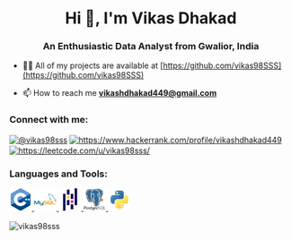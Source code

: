 <h1 align="center">Hi 👋, I'm Vikas Dhakad</h1>
<h3 align="center">An Enthusiastic Data Analyst from Gwalior, India</h3>

- 👨‍💻 All of my projects are available at [https://github.com/vikas98SSS](https://github.com/vikas98SSS)

- 📫 How to reach me **vikashdhakad449@gmail.com**

<h3 align="left">Connect with me:</h3>
<p align="left">
<a href="https://instagram.com/@vikas98sss" target="blank"><img align="center" src="https://raw.githubusercontent.com/rahuldkjain/github-profile-readme-generator/master/src/images/icons/Social/instagram.svg" alt="@vikas98sss" height="30" width="40" /></a>
<a href="https://www.hackerrank.com/https://www.hackerrank.com/profile/vikashdhakad449" target="blank"><img align="center" src="https://raw.githubusercontent.com/rahuldkjain/github-profile-readme-generator/master/src/images/icons/Social/hackerrank.svg" alt="https://www.hackerrank.com/profile/vikashdhakad449" height="30" width="40" /></a>
<a href="https://www.leetcode.com/https://leetcode.com/u/vikas98sss/" target="blank"><img align="center" src="https://raw.githubusercontent.com/rahuldkjain/github-profile-readme-generator/master/src/images/icons/Social/leet-code.svg" alt="https://leetcode.com/u/vikas98sss/" height="30" width="40" /></a>
</p>

<h3 align="left">Languages and Tools:</h3>
<p align="left"> <a href="https://www.w3schools.com/cpp/" target="_blank" rel="noreferrer"> <img src="https://raw.githubusercontent.com/devicons/devicon/master/icons/cplusplus/cplusplus-original.svg" alt="cplusplus" width="40" height="40"/> </a> <a href="https://www.mysql.com/" target="_blank" rel="noreferrer"> <img src="https://raw.githubusercontent.com/devicons/devicon/master/icons/mysql/mysql-original-wordmark.svg" alt="mysql" width="40" height="40"/> </a> <a href="https://pandas.pydata.org/" target="_blank" rel="noreferrer"> <img src="https://raw.githubusercontent.com/devicons/devicon/2ae2a900d2f041da66e950e4d48052658d850630/icons/pandas/pandas-original.svg" alt="pandas" width="40" height="40"/> </a> <a href="https://www.postgresql.org" target="_blank" rel="noreferrer"> <img src="https://raw.githubusercontent.com/devicons/devicon/master/icons/postgresql/postgresql-original-wordmark.svg" alt="postgresql" width="40" height="40"/> </a> <a href="https://www.python.org" target="_blank" rel="noreferrer"> <img src="https://raw.githubusercontent.com/devicons/devicon/master/icons/python/python-original.svg" alt="python" width="40" height="40"/> </a> </p>

<p><img align="center" src="https://github-readme-stats.vercel.app/api/top-langs?username=vikas98sss&show_icons=true&locale=en&layout=compact" alt="vikas98sss" /></p>
